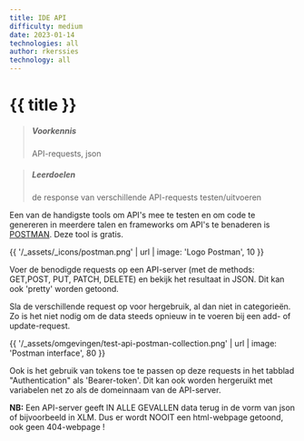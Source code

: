 ```yaml
---
title: IDE API
difficulty: medium
date: 2023-01-14
technologies: all
author: rkerssies
technology: all
---
```


# {{ title }}

> ##### Voorkennis
> API-requests, json

> ##### Leerdoelen
> de response van verschillende API-requests testen/uitvoeren

Een van de handigste tools om API's mee te testen en om code te genereren in meerdere talen en 
frameworks om API's te benaderen is [POSTMAN](https://www.postman.com/). Deze tool is gratis.

{{ '/_assets/_icons/postman.png'  | url | image: 'Logo Postman', 10 }}

Voer de benodigde requests op een API-server (met de methods: GET,POST, PUT, PATCH, DELETE) en
bekijk het resultaat in JSON. Dit kan ook 'pretty' worden getoond.


Sla de verschillende request op voor hergebruik, al dan niet in categorieën. 
Zo is het niet nodig om de data steeds opnieuw in te voeren bij een add- of update-request.    

{{ '/_assets/omgevingen/test-api-postman-collection.png'  | url | image: 'Postman interface', 80 }}

Ook is het gebruik van tokens toe te passen op deze requests in het tabblad "Authentication" als 'Bearer-token'.
Dit kan ook worden hergeruikt met variabelen net zo als de domeinnaam van de API-server.

<b>NB:</b> Een API-server geeft IN ALLE GEVALLEN data terug in de vorm van json of bijvoorbeeld in XLM.
Dus er wordt NOOIT een html-webpage getoond, ook geen 404-webpage !



